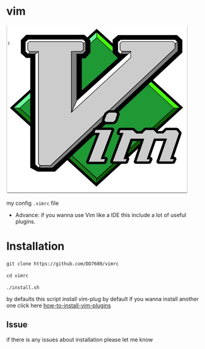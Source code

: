 # vim 
![vim-logo](vim-logo.jpeg)

my config ``.vimrc`` file 


- Advance: if you wanna use Vim like a IDE this include a lot of useful plugins.


# Installation

``git clone https://github.com/DD7600/vimrc ``

``cd vimrc``

``./install.sh``



by defaults this script install vim-plug by default if you wanna install another one click here
[how-to-install-vim-plugins](https://opensource.com/article/20/2/how-install-vim-plugins )

## Issue
if there is any issues about installation please let me know